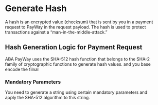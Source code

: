# Generate Hash

A hash is an encrypted value (checksum) that is sent by you in a payment request to PayWay in the request payload. The hash is used to protect transactions against a “man-in-the-middle-attack.”


## Hash Generation Logic for Payment Request

ABA PayWay uses the SHA-512 hash function that belongs to the SHA-2 family of cryptographic functions to generate hash values.
and you base encode the filnal 

### Mandatory Parameters

You need to generate a string using certain mandatory parameters and apply the SHA-512 algorithm to this string.